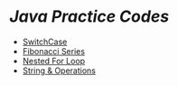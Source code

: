 *Java Practice Codes*
====================
- [SwitchCase](https://github.com/Ameya29/JavaPractice/blob/master/SwitchCase.java)
- [Fibonacci Series](https://github.com/Ameya29/JavaPractice/blob/master/Fibonacci.java)
- [Nested For Loop](https://github.com/Ameya29/JavaPractice/blob/master/NestedFor.java)
- [String & Operations](https://github.com/Ameya29/JavaPractice/tree/master/String%20Related)
